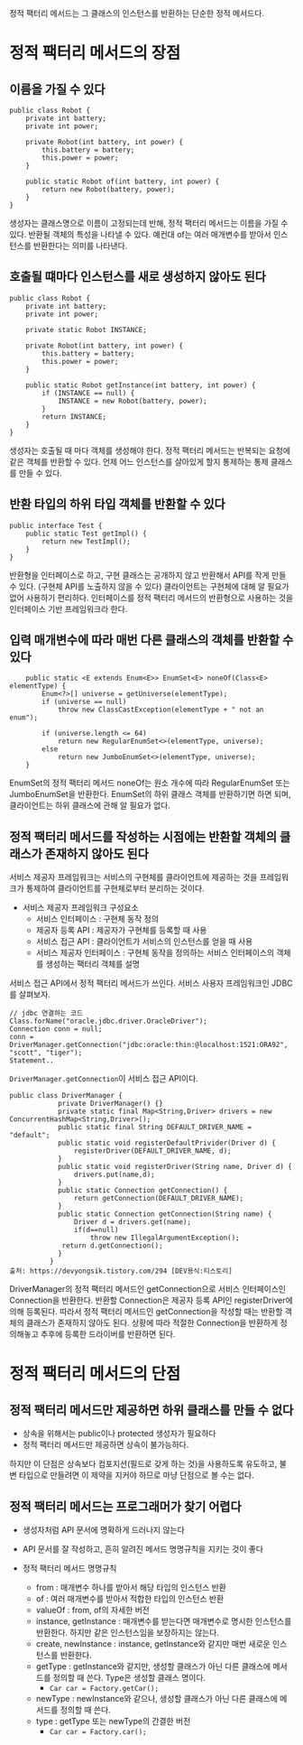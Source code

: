 정적 팩터리 메서드는 그 클래스의 인스턴스를 반환하는 단순한 정적 메서드다.

# 정적 팩터리 메서드의 장점

## 이름을 가질 수 있다
```
public class Robot {
    private int battery;
    private int power;

    private Robot(int battery, int power) {
        this.battery = battery;
        this.power = power;
    }

    public static Robot of(int battery, int power) {
        return new Robot(battery, power);
    }
}
```
생성자는 클래스명으로 이름이 고정되는데 반해, 정적 팩터리 메서드는 이름을 가질 수 있다. 반환될 객체의 특성을 나타낼 수 있다.
예컨대 of는 여러 매개변수를 받아서 인스턴스를 반환한다는 의미를 나타낸다. 

## 호출될 떄마다 인스턴스를 새로 생성하지 않아도 된다
```
public class Robot {
    private int battery;
    private int power;

    private static Robot INSTANCE;

    private Robot(int battery, int power) {
        this.battery = battery;
        this.power = power;
    }

    public static Robot getInstance(int battery, int power) {
        if (INSTANCE == null) {
            INSTANCE = new Robot(battery, power);
        }
        return INSTANCE;
    }
}
```
생성자는 호출될 때 마다 객체를 생성해야 한다. 
정적 팩터리 메서드는 반복되는 요청에 같은 객체를 반환할 수 있다.
언제 어느 인스턴스를 살아있게 할지 통제하는 통제 클래스를 만들 수 있다.

## 반환 타입의 하위 타입 객체를 반환할 수 있다
```
public interface Test {
    public static Test getImpl() {
        return new TestImpl();
    }
}
```
반환형을 인터페이스로 하고, 구현 클래스는 공개하지 않고 반환해서 API를 작게 만들 수 있다. (구현체 API를 노출하지 않을 수 있다)
클라이언트는 구현체에 대해 알 필요가 없어 사용하기 편리하다. 
인터페이스를 정적 팩터리 메서드의 반환형으로 사용하는 것을 인터페이스 기반 프레임워크라 한다.

## 입력 매개변수에 따라 매번 다른 클래스의 객체를 반환할 수 있다
```
    public static <E extends Enum<E>> EnumSet<E> noneOf(Class<E> elementType) {
        Enum<?>[] universe = getUniverse(elementType);
        if (universe == null)
            throw new ClassCastException(elementType + " not an enum");

        if (universe.length <= 64)
            return new RegularEnumSet<>(elementType, universe);
        else
            return new JumboEnumSet<>(elementType, universe);
    }
```
EnumSet의 정적 팩터리 메서드 noneOf는 원소 개수에 따라 RegularEnumSet 또는 JumboEnumSet을 반환한다.
EnumSet의 하위 클래스 객체를 반환하기면 하면 되며, 클라이언트는 하위 클래스에 관해 알 필요가 없다.

## 정적 팩터리 메서드를 작성하는 시점에는 반환할 객체의 클래스가 존재하지 않아도 된다
서비스 제공자 프레임워크는 서비스의 구현체를 클라이언트에 제공하는 것을 프레임워크가 통제하여 클라이언트를 구현체로부터 분리하는 것이다.

- 서비스 제공자 프레임워크 구성요소
  - 서비스 인터페이스 : 구현체 동작 정의
  - 제공자 등록 API : 제공자가 구현체를 등록할 때 사용
  - 서비스 접근 API : 클라이언트가 서비스의 인스턴스를 얻을 때 사용
  - 서비스 제공자 인터페이스 : 구현체 동작을 정의하는 서비스 인터페이스의 객체를 생성하는 팩터리 객체를 설명
 
서비스 접근 API에서 정적 팩터리 메서드가 쓰인다. 
서비스 사용자 프레임워크인 JDBC를 살펴보자.
```
// jdbc 연결하는 코드
Class.forName("oracle.jdbc.driver.OracleDriver"); 
Connection conn = null; 
conn = DriverManager.getConnection("jdbc:oracle:thin:@localhost:1521:ORA92", "scott", "tiger"); 
Statement..
```
`DriverManager.getConnection`이 서비스 접근 API이다. 
```
public class DriverManager {
          	private DriverManager() {}
          	private static final Map<String,Driver> drivers = new ConcurrentHashMap<String,Driver>();
          	public static final String DEFAULT_DRIVER_NAME = "default";
          	public static void registerDefaultPrivider(Driver d) {
          		registerDriver(DEFAULT_DRIVER_NAME, d);
          	}
          	public static void registerDriver(String name, Driver d) {
          		drivers.put(name,d);
          	}
          	public static Connection getConnection() {
          		return getConnection(DEFAULT_DRIVER_NAME);
          	}
          	public static Connection getConnection(String name) {
          		Driver d = drivers.get(name);
          		if(d==null) 
          			throw new IllegalArgumentException();
          	 return d.getConnection();         
          	}          
          }
출처: https://devyongsik.tistory.com/294 [DEV용식:티스토리]
```
DriverManager의 정적 팩터리 메서드인 getConnection으로 서비스 인터페이스인 Connection을 반환한다. 
반환할 Connection은 제공자 등록 API인 registerDriver에 의해 등록된다.
따라서 정적 팩터리 메서드인 getConnection을 작성할 때는 반환할 객체의 클래스가 존재하지 않아도 된다. 
상황에 따라 적절한 Connection을 반환하게 정의해놓고 추후에 등록한 드라이버를 반환하면 된다. 

# 정적 팩터리 메서드의 단점
## 정적 팩터리 메서드만 제공하면 하위 클래스를 만들 수 없다
- 상속을 위해서는 public이나 protected 생성자가 필요하다
- 정적 팩터리 메서드만 제공하면 상속이 불가능하다.
  
하지만 이 단점은 상속보다 컴포지션(필드로 갖게 하는 것)을 사용하도록 유도하고, 불변 타입으로 만들려면 이 제약을 지커야 하므로 마냥 단점으로 볼 수는 없다. 

## 정적 팩터리 메서드는 프로그래머가 찾기 어렵다
- 생성자처럼 API 문서에 명확하게 드러나지 않는다
- API 문서를 잘 작성하고, 흔히 알려진 메서드 명명규칙을 지키는 것이 좋다

- 정적 팩터리 메서드 명명규칙
  - from : 매개변수 하나를 받아서 해당 타입의 인스턴스 반환
  - of : 여러 매개변수를 받아서 적합한 타입의 인스턴스 반환
  - valueOf : from, of의 자세한 버전
  - instance, getInstance : 매개변수를 받는다면 매개변수로 명시한 인스턴스를 반환한다. 하지만 같은 인스턴스임을 보장하지는 않는다.
  - create, newInstance : instance, getInstance와 같지만 매번 새로운 인스턴스를 반환한다.
  - getType : getInstance와 같지만, 생성할 클래스가 아닌 다른 클래스에 메서드를 정의할 때 쓴다. Type은 생성할 클래스 명이다.
    - `Car car = Factory.getCar();`
  - newType : newInstance와 같으나, 생성할 클래스가 아닌 다른 클래스에 메서드를 정의할 때 쓴다.
  - type : getType 또는 newType의 간결한 버전
    - `Car car = Factory.car();`
  













